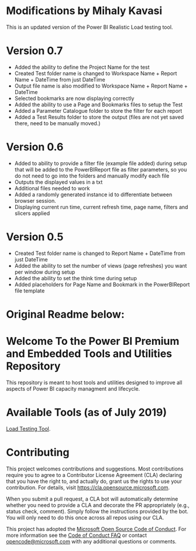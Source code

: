 # Modifications by Mihaly Kavasi
This is an updated version of the Power BI Realistic Load testing tool.

# Version 0.7
- Added the ability to define the Project Name for the test
- Created Test folder name is changed to Workspace Name + Report Name + DateTime from just DateTime
- Output file name is also modified to Workspace Name + Report Name + DateTime
- Selected bookmarks are now displaying correctly
- Added the ability to use a Page and Bookmarks files to setup the Test
- Added a Parameter Catalogue folder to store the filter for each report
- Added a Test Results folder to store the output (files are not yet saved there, need to be manually moved.)

# Version 0.6
- Added to ability to provide a filter file (example file added) during setup that will be added to the PowerBIReport file as filter parameters, so you do not need to go into the folders and manually modify each file
- Outputs the displayed values in a txt
- Additional files needed to work
- Added a randomly generated instance id to differentiate between browser session.
- Displaying current run time, current refresh time, page name, filters and slicers applied

# Version 0.5
- Created Test folder name is changed to Report Name + DateTime from just DateTime
- Added the ability to set the number of views (page refreshes) you want per window during setup
- Added the ability to set the think time during setup
- Added placeholders for Page Name and Bookmark in the PowerBIReport file template

# Original Readme below:

# Welcome To the Power BI Premium and Embedded Tools and Utilities Repository

This repository is meant to host tools and utilities designed to improve all aspects of Power BI capacity managment and lifecycle.

# Available Tools (as of July 2019)

[Load Testing Tool](http://aka.ms/PowerBILoadTestingTool).

# Contributing

This project welcomes contributions and suggestions.  Most contributions require you to agree to a
Contributor License Agreement (CLA) declaring that you have the right to, and actually do, grant us
the rights to use your contribution. For details, visit https://cla.opensource.microsoft.com.

When you submit a pull request, a CLA bot will automatically determine whether you need to provide
a CLA and decorate the PR appropriately (e.g., status check, comment). Simply follow the instructions
provided by the bot. You will only need to do this once across all repos using our CLA.

This project has adopted the [Microsoft Open Source Code of Conduct](https://opensource.microsoft.com/codeofconduct/).
For more information see the [Code of Conduct FAQ](https://opensource.microsoft.com/codeofconduct/faq/) or
contact [opencode@microsoft.com](mailto:opencode@microsoft.com) with any additional questions or comments.

